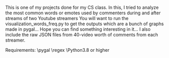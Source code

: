 
This is one of my projects done for my CS class.
In this, I tried to analyze the most common words or emotes used by commenters during and after streams of two Youtube streamers
You will want to run the visualization\_words\_freq.py to get the outputs which are a bunch of graphs made in pygal...
Hope you can find something interesting in it...
I also include the raw JSON files from 40-video worth of comments from each streamer.

Requirements:
\pygal
\regex
\Python3.8 or higher
